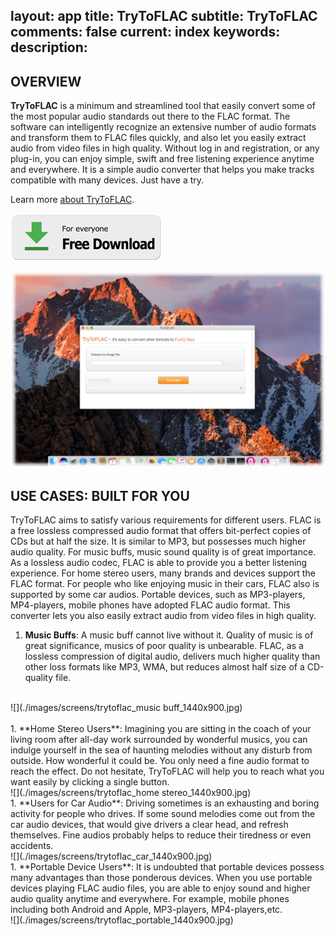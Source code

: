 layout: app
title: TryToFLAC
subtitle: TryToFLAC
comments: false
current: index
keywords: 
description: 
---


## OVERVIEW


**TryToFLAC** is a minimum and streamlined tool that easily convert some of the most popular audio standards out there to the FLAC format. The software can intelligently recognize an extensive number of audio formats and transform them to FLAC files quickly, and also let you easily extract audio from video files in high quality. Without log in and registration, or any plug-in, you can enjoy simple, swift and free listening experience anytime and everywhere. It is a simple audio converter that helps you make tracks compatible with many devices. Just have a try.

Learn more [about TryToFLAC](./features.html).

[![](../../../asset/images/free-download.png)](./download.html)

![](./images/screens/trytoflac_overview_1440x900.png)
<br>
## USE CASES: BUILT FOR YOU
TryToFLAC aims to satisfy various requirements for different users. FLAC is a free lossless compressed audio format that offers bit-perfect copies of CDs but at half the size. It is similar to MP3, but possesses much higher audio quality. For music buffs, music sound quality is of great importance. As a lossless audio codec, FLAC is able to provide you a better listening experience. For home stereo users, many brands and devices support the FLAC format. For people who like enjoying music in their cars, FLAC also is supported by some car audios. Portable devices, such as MP3-players, MP4-players, mobile phones have adopted FLAC audio format. This converter lets you also easily extract audio from video files in high quality.

1. **Music Buffs**: A music buff cannot live without it. Quality of music is of great significance, musics of poor quality is unbearable. FLAC, as a lossless compression of digital audio, delivers much higher quality than other loss formats like MP3, WMA, but reduces almost half size of a CD-quality file.
<br>
![](./images/screens/trytoflac_music buff_1440x900.jpg)
<br>
<br>
1. **Home Stereo Users**: Imagining you are sitting in the coach of your living room after all-day work surrounded by wonderful musics, you can indulge yourself in the sea of haunting melodies without any disturb from outside. How wonderful it could be. You only need a fine audio format to reach the effect. Do not hesitate, TryToFLAC will help you to reach what you want easily by clicking a single button.
<br>
![](./images/screens/trytoflac_home stereo_1440x900.jpg)
<br>
1. **Users for Car Audio**: Driving sometimes is an exhausting and boring activity for people who drives. If some sound melodies come out from the car audio devices, that would give drivers a clear head, and refresh themselves. Fine audios probably helps to reduce their tiredness or even accidents. 
<br>
![](./images/screens/trytoflac_car_1440x900.jpg)
<br>
1. **Portable Device Users**: It is undoubted that portable devices possess many advantages than those ponderous devices. When you use portable devices playing FLAC audio files, you are able to enjoy sound and higher audio quality anytime and everywhere. For example, mobile phones including both Android and Apple, MP3-players, MP4-players,etc. 
<br>
![](./images/screens/trytoflac_portable_1440x900.jpg)
<br>